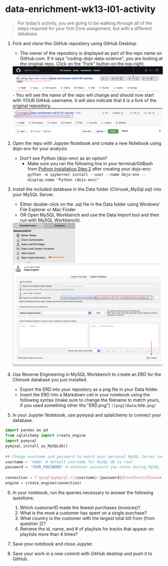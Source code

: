 # data-enrichment-wk13-l01-activity
 
>For today’s activity, you are going to be walking through all of the steps required for your first Core assignment, but with a different database.

1. Fork and clone this GitHub repository using GitHub Desktop.
	- The owner of the repository is displayed as part of the repo name on GitHub.com. If it says "coding-dojo-data-science", you are looking at the original repo. Click on the "Fork" button on the top-right.
	<img src="Images/fork_repo_1.png" width=600px>
	- You will see the name of the repo will change and should now start with YOUR GitHub username. It will also indicate that it is a fork of the original repository. 
	<img src="Images/fork_repo_2.png" width=600px>
	
	
2. Open the repo with Jupyter Notebook and create a new Notebook using dojo-env for your analysis.
	- Don't see Python (dojo-env) as an option? 
		- Make sure you ran the following line in your terminal/GitBash from [Python Installation Step 2](https://login.codingdojo.com/m/376/12807/89878) after creating your dojo-env: 
		```python -m ipykernel install --user --name dojo-env --display-name "Python (dojo-env)"```
3. Install the included database in the Data folder (Chinook_MySql.sql) into your MySQL Server. 
	- Either double-click on the .sql file in the Data folder using Windows' File Explorer or Mac Finder 
	- OR Open MySQL Workbench and use the Data Import tool and then run with MySQL Workbench).
	<img src="Images/data_import_1.png" width=200px>
	<img src="Images/data_import_2.png" width=500px>

4. Use Reverse Engineering in MySQL Workbench to create an ERD for the Chinook database you just installed.
	- Export the ERD into your repostory as a png file in your Data folder.
	- Insert the ERD into a Markdown cell in your notebook using the following syntax (make sure to change the filename to match yours, if you used something other tha "ERD.png")
	`![png](Data/ERD.png)`

5. In your Jupyter Notebook, use pymysql and splalchemy to connect your database. 
```python
import pandas as pd
from sqlalchemy import create_engine
import pymysql
pymysql.install_as_MySQLdb()

## Change username and password to match your personal MySQL Server settings
username = 'root' # default username for MySQL db is root
password = 'YOUR_PASSWORD' # whatever password you chose during MySQL installation.

connection = f'mysql+pymysql://{username}:{password}@localhost/Chinook'
engine = create_engine(connection)
```
6. In your notebook, run the queries necessary to answer the following questions:
	1. Which customerID made the fewest purchases (invoices)?
	2. What is the most a customer has spent on a single purchase?
	3. What country is the customer with the largest total bill from (from question 2)?
	4. Retrieve the id, name, and # of playlists for  tracks that appear on playlists more than 4 times?

7. Save your notebook and close Jupyter.
8. Save your work in a new commit with GitHub desktop and push it to GitHub.

	